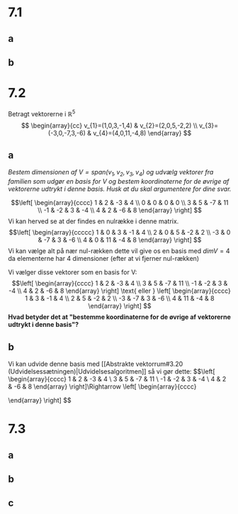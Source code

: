 # 7.1
## a

## b

# 7.2
Betragt vektorerne i $\mathbb{R}^{5}$
$$
\begin{array}{cc}
v_{1}=(1,0,3,-1,4) & v_{2}=(2,0,5,-2,2) \\ v_{3}=(-3,0,-7,3,-6) & v_{4}=(4,0,11,-4,8)
\end{array}
$$
## a
*Bestem dimensionen af $V=span(v_{1},v_{2},v_{3},v_{4})$ og udvælg vektorer fra familien som udgør en basis for V og bestem koordinaterne for de øvrige af vektorerne udtrykt i denne basis. Husk at du skal argumentere for dine svar.*

$$\left[
\begin{array}{cccc}
1 & 2 & -3 & 4 \\ 
0 & 0 & 0 & 0 \\ 
3 & 5 & -7 & 11 \\ 
-1 & -2 & 3 & -4 \\ 
4 & 2 & -6 & 8
\end{array}
\right] $$
Vi kan herved se at der findes en nulrække i denne matrix.
$$\left[
\begin{array}{ccccc}
1 & 0 & 3 & -1 & 4 \\ 
2 & 0 & 5 & -2 & 2 \\ 
-3 & 0 & -7 & 3 & -6 \\ 
4 & 0 & 11 & -4 & 8
\end{array}
\right] $$
Vi kan vælge alt på nær nul-rækken dette vil give os en basis med $dim V=4$ da elementerne har 4 dimensioner (efter at vi fjerner nul-rækken)

Vi vælger disse vektorer som en basis for V:
$$\left[
\begin{array}{cccc}
1 & 2 & -3 & 4 \\ 
3 & 5 & -7 & 11 \\ 
-1 & -2 & 3 & -4 \\ 
4 & 2 & -6 & 8
\end{array}
\right] \text{ eller }
\left[
\begin{array}{cccc}
1  & 3 & -1 & 4 \\ 
2  & 5 & -2 & 2 \\ 
-3  & -7 & 3 & -6 \\ 
4  & 11 & -4 & 8
\end{array}
\right] $$
**Hvad betyder det at "bestemme koordinaterne for de øvrige af vektorerne udtrykt i denne basis"?**
## b
Vi kan udvide denne basis med [[Abstrakte vektorrum#3.20 (Udvidelsessætningen)|Udvidelsesalgoritmen]] så vi gør dette:
$$\left[
\begin{array}{cccc}
1 & 2 & -3 & 4 \\ 
3 & 5 & -7 & 11 \\ 
-1 & -2 & 3 & -4 \\ 
4 & 2 & -6 & 8
\end{array}
\right]\Rightarrow 
\left[
\begin{array}{cccc}

\end{array}
\right] $$

# 7.3
## a

## b

## c
